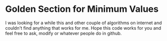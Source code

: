 # Golden Section for Minimum Values

I was looking for a while this and other couple of algorithms on internet and couldn't find anything that works for me. Hope this code works for you and feel free to ask, modify or whatever people do in github.
